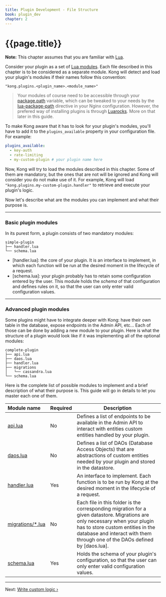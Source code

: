 ```yaml
---
title: Plugin Development - File Structure
book: plugin_dev
chapter: 2
---
```


# {{page.title}}

<div class="alert alert-warning">
  <strong>Note:</strong> This chapter assumes that you are familiar with <a href="http://www.lua.org/">Lua</a>.
</div>

Consider your plugin as a set of [Lua modules](http://www.lua.org/manual/5.1/manual.html#6.3). Each file described in this chapter is to be considered as a separate module. Kong will detect and load your plugin's modules if their names follow this convention:

```
"kong.plugins.<plugin_name>.<module_name>"
```

> Your modules of course need to be accessible through your [package.path](http://www.lua.org/manual/5.1/manual.html#pdf-package.path) variable, which can be tweaked to your needs by the [lua-package-path](https://github.com/openresty/lua-nginx-module#lua_package_path) directive in your Nginx configuration. However, the prefered way of installing plugins is through [Luarocks](https://luarocks.org/). More on that later in this guide.

To make Kong aware that it has to look for your plugin's modules, you'll have to add it to the `plugins_available` property in your configuration file. For example:

```yaml
plugins_available:
  - key-auth
  - rate-limiting
  - my-custom-plugin # your plugin name here
```

Now, Kong will try to load the modules described in this chapter. Some of them are mandatory, but the ones that are not will be ignored and Kong will consider you do not make use of it. For example, Kong will load `"kong.plugins.my-custom-plugin.handler"` to retrieve and execute your plugin's logic.

Now let's describe what are the modules you can implement and what their purpose is.

---

### Basic plugin modules

In its purest form, a plugin consists of two mandatory modules:

```
simple-plugin
├── handler.lua
└── schema.lua
```

- [handler.lua]: the core of your plugin. It is an interface to implement, in which each function will be run at the desired moment in the lifecycle of a request.
- [schema.lua]: your plugin probably has to retain some configuration entered by the user. This module holds the *schema* of that configuration and defines rules on it, so that the user can only enter valid configuration values.

---

### Advanced plugin modules

Some plugins might have to integrate deeper with Kong: have their own table in the database, expose endpoints in the Admin API, etc... Each of those can be done by adding a new module to your plugin. Here is what the structure of a plugin would look like if it was implementing all of the optional modules:

```
complete-plugin
├── api.lua
├── daos.lua
├── handler.lua
├── migrations
│   └── cassandra.lua
└── schema.lua
```

Here is the complete list of possible modules to implement and a brief description of what their purpose is. This guide will go in details to let you master each one of them.

| Module name        | Required   | Description
|:-------------------|------------|----------
| [api.lua]({{page.book.chapters.admin-api}})          | No         | Defines a list of endpoints to be available in the Admin API to interact with entities custom entities handled by your plugin.
| [daos.lua]({{page.book.chapters.custom-entities}})         | No         | Defines a list of DAOs (Database Access Objects) that are abstractions of custom entities needed by your plugin and stored in the datastore.
| [handler.lua]({{page.book.chapters.custom-logic}})      | Yes        | An interface to implement. Each function is to be run by Kong at the desired moment in the lifecycle of a request.
| [migrations/*.lua]({{page.book.chapters.custom-entities}}) | No         | Each file in this folder is the corresponding migration for a given datastore. Migrations are only necessary when your plugin has to store custom entities in the database and interact with them through one of the DAOs defined by [daos.lua].
| [schema.lua]({{page.book.chapters.plugin-configuration}})       | Yes        | Holds the schema of your plugin's configuration, so that the user can only enter valid configuration values.

---

Next: [Write custom logic &rsaquo;]({{page.book.next}})
